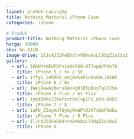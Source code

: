 ```yaml
---
layout: produk-casinghp
title: Nothing Matters1 iPhone Case
categories: iphone

# Produk
product-title: Nothing Matters1 iPhone Case
harga: 90000
sku: hn-5310
image-drive: 1lJcAJ52FeEKdrvV8AeAxLl9QgZ1o3do2
gallery:
  - url: 1KRHhtHEUFDPs1m46F6Q-0T7upAVPGm70
    title: iPhone 5 / 5s / SE
  - url: 1YfyU_IehM3Y_nnjAeG4FEnRGG9LJBk0K
    title: iPhone 6 / 6s
  - url: 1Wej9wwAzOersXAn4gHlD5pBnyTqVJJSm
    title: iPhone 6 Plus / 6s Plus
  - url: 1ykdDNhc2IKePxrr9eTvp1FG_8r8-6HOJ
    title: iPhone 7 / 8
  - url: 1uPU_ZIoyAH70yGyWxWPtO2R7vDmP5mEw
    title: iPhone 7 Plus / 8 Plus
  - url: 1lJcAJ52FeEKdrvV8AeAxLl9QgZ1o3do2
    title: iPhone X
---
```

